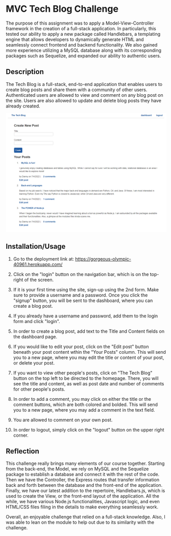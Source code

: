 # MVC Tech Blog Challenge

The purpose of this assignment was to apply a Model-View-Controller framework in the creation of a full-stack application.  In particularly, this tested our ability to apply a new package called Handlebars, a templating engine that allows developers to dynamically generate HTML and seamlessly connect frontend and backend functionality. We also gained more experience utilizing a MySQL database along with its corresponding packages such as Sequelize, and expanded our ability to authentic users.

## Description

The Tech Blog is a full-stack, end-to-end application that enables users to create blog posts and share them with a community of other users. Authenticated users are allowed to view and comment on any blog post on the site.  Users are also allowed to update and delete blog posts they have already created.


![alt text](./images/the_tech_blog.PNG)


## Installation/Usage

1. Go to the deployment link at: https://gorgeous-olympic-40961.herokuapp.com/

2. Click on the "login" button on the navigation bar, which is on the top-right of the screen.

3. If it is your first time using the site, sign-up using the 2nd form. Make sure to provide a username and a password. Once you click the "signup" button, you will be sent to the dashboard, where you can create a blog post.

4. If you already have a username and password, add them to the login form and click "login".

5. In order to create a blog post, add text to the Title and Content fields on the dashboard page.

6. If you would like to edit your post, click on the "Edit post" button beneath your post content wthin the "Your Posts" column.  This will send you to a new page, where you may edit the title or content of your post, or delete your post.

6. If you want to view other people's posts, click on "The Tech Blog" button on the top left to be directed to the homepage. There, you will see the title and content, as well as post date and number of comments for other people's posts.

7. In order to add a comment, you may click on either the title or the comment buttons, which are both colored and bolded. This will send you to a new page, where you may add a comment in the text field.

8. You are allowed to comment on your own post.

9. In order to logout, simply click on the "logout" button on the upper right corner.

## Reflection

This challenge really brings many elements of our course together. Starting from the back-end, the Model, we rely on MySQL and the Sequelize package to establish a database and connect it with the rest of the code.  Then we have the Controller, the Express routes that transfer information back and forth between the database and the front-end of the application. Finally, we have our latest addition to the repertoire, Handlebars.js, which is used to create the View, or the front-end layout of the application.  All the while, we have various Node.js functionalities, Javascript logic, and even HTML/CSS files filing in the details to make everything seamlessly work.

Overall, an enjoyable challenge that relied on a full-stack knowledge. Also, I was able to lean on the module to help out due to its similarity with the challenge.